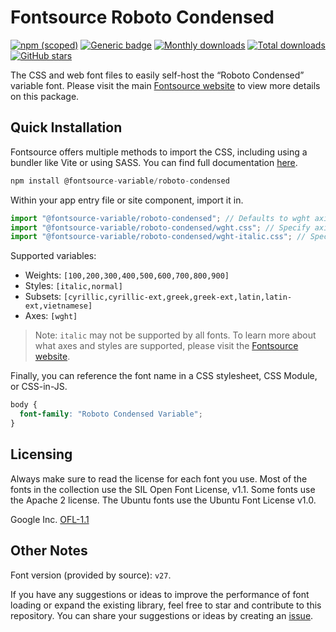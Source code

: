 # Fontsource Roboto Condensed

[![npm (scoped)](https://img.shields.io/npm/v/@fontsource-variable/roboto-condensed?color=brightgreen)](https://www.npmjs.com/package/@fontsource-variable/roboto-condensed) [![Generic badge](https://img.shields.io/badge/fontsource-passing-brightgreen)](https://github.com/fontsource/fontsource) [![Monthly downloads](https://badgen.net/npm/dm/@fontsource-variable/roboto-condensed)](https://github.com/fontsource/fontsource) [![Total downloads](https://badgen.net/npm/dt/@fontsource-variable/roboto-condensed)](https://github.com/fontsource/fontsource) [![GitHub stars](https://img.shields.io/github/stars/fontsource/fontsource.svg?style=social&label=Star)](https://github.com/fontsource/fontsource/stargazers)

The CSS and web font files to easily self-host the “Roboto Condensed” variable font. Please visit the main [Fontsource website](https://fontsource.org/fonts/roboto-condensed) to view more details on this package.

## Quick Installation

Fontsource offers multiple methods to import the CSS, including using a bundler like Vite or using SASS. You can find full documentation [here](https://fontsource.org/docs/getting-started/introduction).

```javascript
npm install @fontsource-variable/roboto-condensed
```

Within your app entry file or site component, import it in.

```javascript
import "@fontsource-variable/roboto-condensed"; // Defaults to wght axis
import "@fontsource-variable/roboto-condensed/wght.css"; // Specify axis
import "@fontsource-variable/roboto-condensed/wght-italic.css"; // Specify axis and style
```

Supported variables:
- Weights: `[100,200,300,400,500,600,700,800,900]`
- Styles: `[italic,normal]`
- Subsets: `[cyrillic,cyrillic-ext,greek,greek-ext,latin,latin-ext,vietnamese]`
- Axes: `[wght]`

> Note: `italic` may not be supported by all fonts. To learn more about what axes and styles are supported, please visit the [Fontsource website](https://fontsource.org/fonts/roboto-condensed).

Finally, you can reference the font name in a CSS stylesheet, CSS Module, or CSS-in-JS.

```css
body {
  font-family: "Roboto Condensed Variable";
}
```

## Licensing
Always make sure to read the license for each font you use. Most of the fonts in the collection use the SIL Open Font License, v1.1. Some fonts use the Apache 2 license. The Ubuntu fonts use the Ubuntu Font License v1.0.

Google Inc.
[OFL-1.1](http://scripts.sil.org/OFL)

## Other Notes
Font version (provided by source): `v27`.

If you have any suggestions or ideas to improve the performance of font loading or expand the existing library, feel free to star and contribute to this repository. You can share your suggestions or ideas by creating an [issue](https://github.com/fontsource/fontsource/issues).